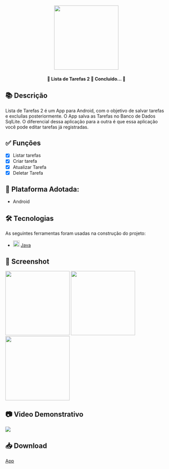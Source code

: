 <h1 align="center">
   <img src="https://firebasestorage.googleapis.com/v0/b/apostas-e1af2.appspot.com/o/java%2Flista%20de%20tarefas%202%2Fprincipal.PNG?alt=media&token=f1636fbd-5733-45b2-8ca8-16487546bec4" width="200">
</h1>

<h4 align="center"> 
	🚧 Lista de Tarefas 2 🚀 Concluido...  🚧
</h4>

## 📚 Descrição

Lista de Tarefas 2 é um App para Android, com o objetivo de salvar tarefas e excluílas posteriormente. O App salva as Tarefas no Banco de Dados SqlLite. O diferencial dessa aplicação para a outra é que essa aplicação você pode editar tarefas já registradas.

## ✅ Funções
  
  - [x] Listar tarefas
  - [x] Criar tarefa
  - [x] Atualizar Tarefa
  - [x] Deletar Tarefa

## 📱 Plataforma Adotada: 
  - Android

## 🛠 Tecnologias

As seguintes ferramentas foram usadas na construção do projeto:

- <img src="https://cdn.jsdelivr.net/gh/devicons/devicon/icons/java/java-original.svg" height="20" width="20"/> [Java](https://www.java.com/pt-BR/)

## 📸 Screenshot

<div>
  <img src="https://firebasestorage.googleapis.com/v0/b/apostas-e1af2.appspot.com/o/java%2Flista%20de%20tarefas%202%2Flista.PNG?alt=media&token=978614e9-2ce6-45ab-977e-66c39d55016b" width="200">
  <img src="https://firebasestorage.googleapis.com/v0/b/apostas-e1af2.appspot.com/o/java%2Flista%20de%20tarefas%202%2FFormul%C3%A1rio.PNG?alt=media&token=1a559637-f34f-4472-91f4-6223c4c8832f" width="200">
  <img src="https://firebasestorage.googleapis.com/v0/b/apostas-e1af2.appspot.com/o/java%2Flista%20de%20tarefas%202%2FExclus%C3%A3o.PNG?alt=media&token=5ef852cd-4571-4f63-9033-6ae3eac37475" width="200">
</div>

## 📷 Video Demonstrativo
<div>
<a href="https://youtu.be/hyIHCwTYplc" target="_blank"><img src="https://img.shields.io/badge/YouTube-FF0000?style=for-the-badge&logo=youtube&logoColor=white" target="_blank"></a>
</div>

## 📥 Download
[App](https://drive.google.com/file/d/1eDgkktJxX1_lNHUWEvbWAfNSOtJEcILi/view?usp=sharing)
